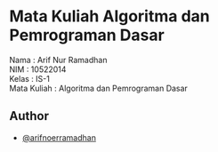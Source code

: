 
# Mata Kuliah Algoritma dan Pemrograman Dasar

Nama  : Arif Nur Ramadhan   
NIM   : 10522014  
Kelas : IS-1  
Mata Kuliah : Algoritma dan Pemrograman Dasar


## Author

- [@arifnoerramadhan](https://www.instagram.com/arifnoerramadhan/)

